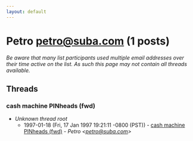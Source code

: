 ```yaml
---
layout: default
---
```


# Petro <petro@suba.com> (1 posts)

_Be aware that many list participants used multiple email addresses over their time active on the list. As such this page may not contain all threads available._

## Threads

### cash machine PINheads (fwd)
+ _Unknown thread root_
  + 1997-01-18 (Fri, 17 Jan 1997 19:21:11 -0800 (PST)) - [cash machine PINheads (fwd)](/archive/1997/01/48257d0c17a8ef194111f586c328955fd25c807604ff5e33500b6367b1a6f4b6) - _Petro \<petro@suba.com\>_


